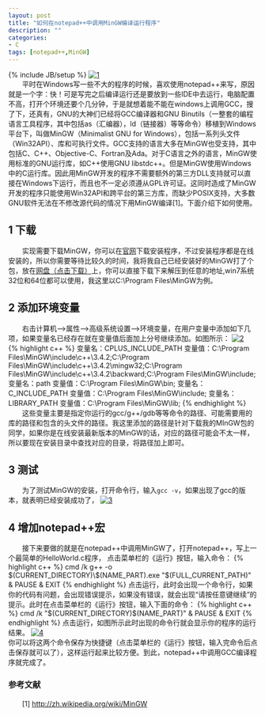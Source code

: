 ```yaml
---
layout: post
title: "如何在notepad++中调用MinGW编译运行程序"
description: ""
categories: 
- C
tags: [notepad++,MinGW]
---
```

{% include JB/setup %}
[![1](http://github-blog.qiniudn.com/2014-08-5-notepad-mingw-1.png-BlogPic) ](http://github-blog.qiniudn.com/2014-08-5-notepad-mingw-1.png)   
　　平时在Windows写一些不大的程序的时候，喜欢使用notepad++来写，原因就是一个字：快！可是写完之后编译运行还是要放到一些IDE中去运行，电脑配置不高，打开个环境还要个几分钟，于是就想着能不能在windows上调用GCC，搜了下，还真有，GNU的大神们已经将GCC编译器和GNU Binutils（一整套的编程语言工具程序，其中包括as（汇编器），ld（链接器）等等命令）移植到Windows平台下，叫做MinGW（Minimalist GNU for Windows），包括一系列头文件（Win32API）、库和可执行文件。GCC支持的语言大多在MinGW也受支持，其中包括C、C++、Objective-C、Fortran及Ada。对于C语言之外的语言，MinGW使用标准的GNU运行库，如C++使用GNU libstdc++。但是MinGW使用Windows中的C运行库。因此用MinGW开发的程序不需要额外的第三方DLL支持就可以直接在Windows下运行，而且也不一定必须遵从GPL许可证。这同时造成了MinGW开发的程序只能使用Win32API和跨平台的第三方库，而缺少POSIX支持，大多数GNU软件无法在不修改源代码的情况下用MinGW编译[1]。下面介绍下如何使用。

## 1 下载 ##
　　实现需要下载MinGW，你可以在[官网](http://www.mingw.org/)下载安装程序，不过安装程序都是在线安装的，所以你需要等待比较久的时间，我将我自己已经安装好的MinGW打了个包，放在[网盘（点击下载）](http://pan.baidu.com/s/1pJCzs1P)上，你可以直接下载下来解压到任意的地址,win7系统32位和64位都可以使用，我这里以C:\Program Files\MinGW为例。
## 2 添加环境变量 ##
　　右击计算机-->属性-->高级系统设置-->环境变量，在用户变量中添加如下几项，如果变量名已经存在就在变量值后面加上分号继续添加。如图所示：
[![2](http://github-blog.qiniudn.com/2014-08-5-notepad-mingw-2.png-BlogPic)  ](http://github-blog.qiniudn.com/2014-08-5-notepad-mingw-2.png)  
{% highlight c++ %}
变量名：CPLUS_INCLUDE_PATH
变量值：C:\Program Files\MinGW\include\c++\3.4.2;C:\Program Files\MinGW\include\c++\3.4.2\mingw32;C:\Program Files\MinGW\include\c++\3.4.2\backward;C:\Program Files\MinGW\include;
变量名：path
变量值：C:\Program Files\MinGW\bin;
变量名：C_INCLUDE_PATH
变量值：C:\Program Files\MinGW\include;
变量名：LIBRARY_PATH
变量值：C:\Program Files\MinGW\lib;
{% endhighlight %}
　　这些变量主要是指定你运行的gcc/g++/gdb等等命令的路径、可能需要用的库的路径和包含的头文件的路径。我这里添加的路径是针对下载我的MInGW包的同学，如果你是在线安装最新版本的MinGW的话，对应的路径可能会不太一样，所以要现在安装目录中查找对应的目录，将路径加上即可。
## 3 测试 ##
　　为了测试MinGW的安装，打开命令行，输入`gcc -v`，如果出现了gcc的版本，就表明已经安装成功了，
[![3](http://github-blog.qiniudn.com/2014-08-5-notepad-mingw-3.png-BlogPic)  ](http://github-blog.qiniudn.com/2014-08-5-notepad-mingw-3.png)  
## 4 增加notepad++宏 ##
　　接下来要做的就是在notepad++中调用MinGW了，打开notepad++，写上一个最简单的HelloWorld.c程序，
点击菜单栏的《运行》按钮，输入命令：
{% highlight c++ %}
cmd /k g++ -o $(CURRENT_DIRECTORY)\$(NAME_PART).exe "$(FULL_CURRENT_PATH)" & PAUSE & EXIT
{% endhighlight %}
点击运行，此时会出现一个命令行，如果你的代码有问题，会出现错误提示，如果没有错误，就会出现“请按任意键继续”的提示。此时在点击菜单栏的《运行》按钮，输入下面的命令：
{% highlight c++ %}
cmd /k "$(CURRENT_DIRECTORY)\$(NAME_PART)" & PAUSE & EXIT
{% endhighlight %}
点击运行，如图所示此时出现的命令行就会显示你的程序的运行结果。
[![4](http://github-blog.qiniudn.com/2014-08-5-notepad-mingw-4.png-BlogPic) ](http://github-blog.qiniudn.com/2014-08-5-notepad-mingw-4.png)  
你可以将这两个命令保存为快捷键（点击菜单栏的《运行》按钮，输入完命令后点击保存就可以了），这样运行起来比较方便。到此，notepad++中调用GCC编译程序就完成了。
### 参考文献
　　[1] [http://zh.wikipedia.org/wiki/MinGW ](http://zh.wikipedia.org/wiki/MinGW)

